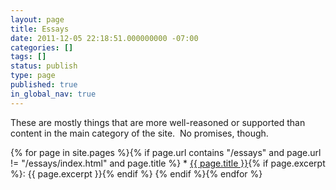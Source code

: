 ```yaml
---
layout: page
title: Essays
date: 2011-12-05 22:18:51.000000000 -07:00
categories: []
tags: []
status: publish
type: page
published: true
in_global_nav: true
---
```


These are mostly things that are more well-reasoned or supported than content
in the main category of the site.  No promises, though.

{% for page in site.pages %}{% if page.url contains "/essays" and page.url != "/essays/index.html" and page.title %} * [{{ page.title }}]({{page.url}}){% if page.excerpt %}: {{ page.excerpt }}{% endif %}
{% endif %}{% endfor %}

